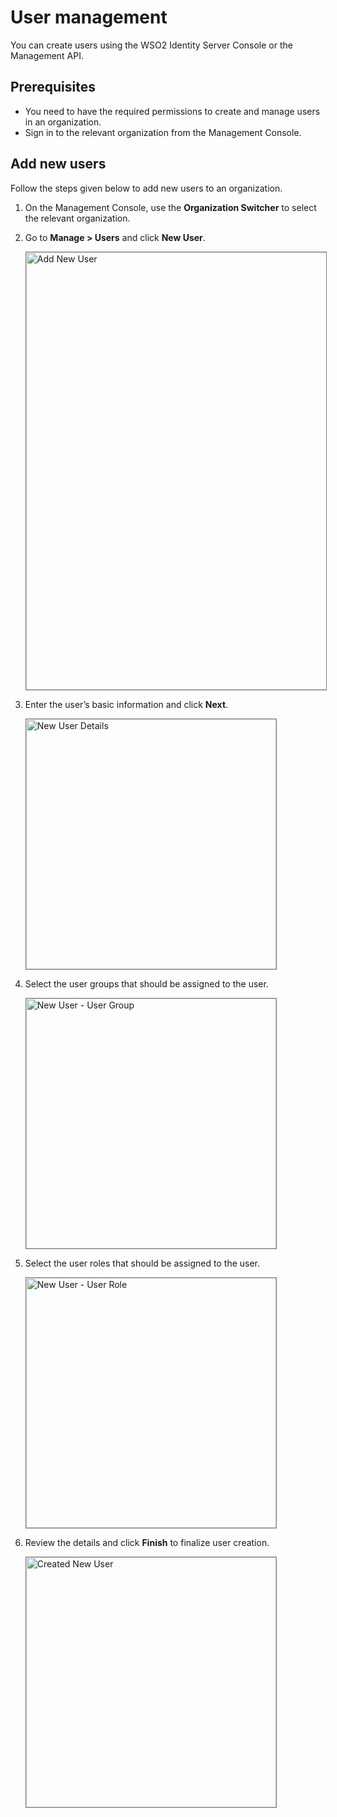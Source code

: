 # User management

You can create users using the WSO2 Identity Server Console or the Management API.

## Prerequisites

-   You need to have the required permissions to create and manage users in an organization.
-   Sign in to the relevant organization from the Management Console.

## Add new users

Follow the steps given below to add new users to an organization.

1.  On the Management Console, use the **Organization Switcher** to select the relevant organization.

2.  Go to **Manage > Users** and click **New User**.

    <img src="../../../assets/img/guides/user-management/add_new_user.png" alt="Add New User" width="700" style="border:1px solid grey">

3.  Enter the user’s basic information and click **Next**.

    <img src="../../../assets/img/guides/user-management/new_user_details.png" alt="New User Details" width="400" style="border:1px solid grey">

4.  Select the user groups that should be assigned to the user.

    <img src="../../../assets/img/guides/user-management/new_user_usergroup.png" alt="New User - User Group" width="400" style="border:1px solid grey">

5.  Select the user roles that should be assigned to the user.

    <img src="../../../assets/img/guides/user-management/new_user_userrole.png" alt="New User - User Role" width="400" style="border:1px solid grey">

6.  Review the details and click **Finish** to finalize user creation.

    <img src="../../../assets/img/guides/user-management/created_new_user.png" alt="Created New User" width="400" style="border:1px solid grey">

